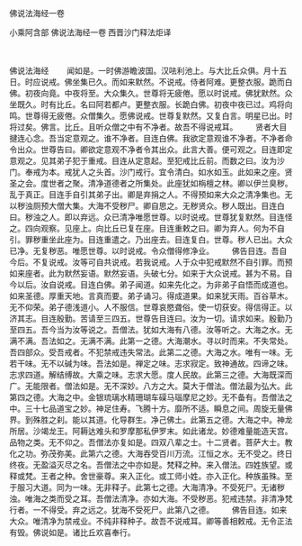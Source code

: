 佛说法海经一卷


小乘阿含部
佛说法海经一卷
西晋沙门释法炬译


　　

佛说法海经
　　闻如是。一时佛游瞻波国。汉呿利池上。与大比丘众俱。月十五日。时应说戒。佛坐集已久。而如来默然。不说戒。侍者阿难。更整衣服。跪而白佛。初夜向竟。中夜将至。大众集久。世尊将无疲倦。愿以时说戒。佛犹默然。众坐既久。时有比丘。名曰阿若都卢。更整衣服。长跪白佛。初夜中夜已过。鸡将向鸣。世尊得无疲倦。众僧集久。愿佛说戒。世尊复默然。又复白言。明星已出。时将过矣。佛言。比丘。且听众僧之中有不净者。故吾不得说戒耳。
　　贤者大目揵连心念。吾当定意观之。谁不净者。目连白佛。我欲定意观谁不净者。不净者命令出众。世尊告曰。卿欲定意观不净者令其出众。此言大善。便可观之。目连即定意观之。见其弟子犯于重戒。目连从定意起。至犯戒比丘前。而数之曰。汝为沙门。奉戒为本。戒犹人之头首。沙门戒行。宜令清白。如水如玉。此如来之座。贤圣之会。度世者之聚。清净道德者之所集处。此座犹如栴檀之林。卿以伊兰臭秽。乱于真正。目连手自引其弟子出。卿是弃捐之人。不得预如来大众之清净集也。无以秽浊厕预大僧大集。大海不受秽尸。卿自思之。无秽贤众。秽人既出。目连白曰。秽浊之人。即以弃远。众已清净唯愿世尊。以时说戒。世尊犹复默然。目连怪之。四向观察。见座上。向比丘已复在座。目连重敕之曰。卿为弃人。何为不自引。罪秽重坐此座为。目连重遣之。乃出座去。目连复白。世尊。秽人已出。大众已净。无复秽恶。唯愿世尊。以时说戒。令众僧得修净业。
　　佛告目连。吾自今后。不复说戒。汝等可自共说戒。若我说戒。人于众中犯戒默然不自引罪。而预如来座者。此为默然妄语。默然妄语。头破七分。如来于大众说戒。甚为不易。自今以后。汝自说戒。目连白佛。弟子闻道。如来先化之。为非弟子自悟而成道也。如来圣德。厚重天地。言真而要。弟子诵习。得成道果。如来犹天雨。百谷草木。无不仰荣。弟子德浅道小。人不服信。世尊哀愍聋俗。使一切获安。得信得正。以济其志。目连殷勤。苦请至三四五。世尊告目连曰。汝为一切。请求如来。殷勤乃至四五。吾今当为汝等说之。吾僧法。犹如大海有八德。汝等听之。大海之水。无满不满。吾法如之。无满不满。此第一之德。大海潮水。寻以时而来。不失常处。吾四部众。受吾戒者。不犯禁戒违失常法。此第二之德。大海之水。唯有一味。无若干味。无不以碱为味。吾法如是。禅定之味。志求寂定。致神通故。四谛之味。志求四道。解结缚故。大乘之味。志求大愿。度人民故。此第三之德。大海既深而广。无能限者。僧法如是。无不深妙。八方之大。莫大于僧法。僧法最为弘大。此第四之德。大海之中。金银琉璃水精珊瑚车磲马瑙摩尼之妙。无不备有。吾僧法之中。三十七品道宝之妙。神足住寿。飞腾十方。靡所不适。瞬息之间。周旋无量佛界。到殊胜之刹。能以其道。化导群生。净己佛土。此第五之德。大海之中。神龙所居。沙竭龙王。阿耨达难头和罗摩那私伊罗末。如此诸龙。妙德难量能造天宫。品物之类。无不仰之。吾僧法亦复如是。四双八辈之士。十二贤者。菩萨大士。教化之功。弥茂弥美。此第六之德。大海吞受百川万流。江恒之水。无不受之。终日终夜。无盈溢灭尽之名。吾僧法之中亦如是。梵释之种。来入僧法。四姓族望。或释或梵。王者之种。舍世豪尊。来入正化。或工师小姓。亦入正化。种族虽殊。至于服习大道。同为一味。无非释子。此第七之德。大海清净。不受死尸。无诸秽浊。唯海之类而受之耳。吾僧法清净。亦如大海。不受秽恶。犯戒违禁。非清净梵行者。一不得受。弃之远之。犹海不受死尸。此第八之德。
　　佛告目连。如来大众。唯清净为禁戒业。不纯非释种子。故吾不说戒耳。卿等善相敕戒。无令正法有毁。佛说如是。诸比丘欢喜奉行。


